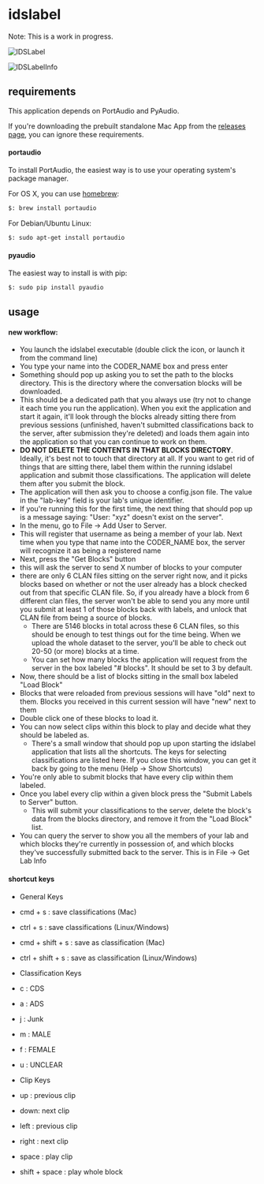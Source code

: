 # idslabel

Note: This is a work in progress.

![IDSLabel](include/main_screenshot.png)

![IDSLabelInfo](include/labinfo_screenshot.png)

## requirements

This application depends on PortAudio and PyAudio.

If you're downloading the prebuilt standalone Mac App from the [releases page](https://github.com/SeedlingsBabylab/idslabel/releases), you can ignore these requirements.

#### portaudio
To install PortAudio, the easiest way is to use your operating system's package manager.

For OS X, you can use [homebrew](http://brew.sh/):
```bash
$: brew install portaudio
```

For Debian/Ubuntu Linux:
```bash
$: sudo apt-get install portaudio
```

#### pyaudio

The easiest way to install is with pip:
```bash
$: sudo pip install pyaudio
```

## usage


#### new workflow:    

- You launch the idslabel executable (double click the icon, or launch it from the command line)
- You type your name into the CODER_NAME box and press enter
 - Something should pop up asking you to set the path to the blocks directory. This is the directory where the conversation blocks will be downloaded.
 - This should be a dedicated path that you always use (try not to change it each time you run the application). When you exit the application and start it again, it'll look through the blocks already sitting there from previous sessions (unfinished, haven't submitted classifications back to the server, after submission they're deleted) and loads them again into the application so that you can continue to work on them.
 - **DO NOT DELETE THE CONTENTS IN THAT BLOCKS DIRECTORY**. Ideally, it's best not to touch that directory at all. If you want to get rid of things that are sitting there, label them within the running idslabel application and submit those classifications. The application will delete them after you submit the block.
- The application will then ask you to choose a config.json file. The value in the "lab-key" field is your lab's unique identifier.
- If you're running this for the first time, the next thing that should pop up is a message saying: "User: "xyz" doesn't exist on the server".
 - In the menu, go to File -> Add User to Server.
 - This will register that username as being a member of your lab. Next time when you type that name into the CODER_NAME box, the server will recognize it as being a registered name
- Next, press the "Get Blocks" button
 - this will ask the server to send X number of blocks to your computer
 - there are only 6 CLAN files sitting on the server right now, and it picks blocks based on whether or not the user already has a block checked out from that specific CLAN file. So, if you already have a block from 6 different clan files, the server won't be able to send you any more until you submit at least 1 of those blocks back with labels, and unlock that CLAN file from being a source of blocks.
   - There are 5146 blocks in total across these 6 CLAN files, so this should be enough to test things out for the time being. When we upload the whole dataset to the server, you'll be able to check out 20-50 (or more) blocks at a time.
   - You can set how many blocks the application will request from the server in the box labeled "# blocks". It should be set to 3 by default.
- Now, there should be a list of blocks sitting in the small box labeled "Load Block"
 - Blocks that were reloaded from previous sessions will have "old" next to them. Blocks you received in this current session will have "new" next to them
 - Double click one of these blocks to load it.
 - You can now select clips within this block to play and decide what they should be labeled as.
   - There's a small window that should pop up upon starting the idslabel application that lists all the shortcuts. The keys for selecting classifications are listed here. If you close this window, you can get it back by going to the menu (Help -> Show Shortcuts)
- You're only able to submit blocks that have every clip within them labeled.
 - Once you label every clip within a given block press the "Submit Labels to Server" button.
   - This will submit your classifications to the server, delete the block's data from the blocks directory, and remove it from the "Load Block" list.
- You can query the server to show you all the members of your lab and which blocks they're currently in possession of, and which blocks they've successfully submitted back to the server. This is in File -> Get Lab Info

#### shortcut keys

- General Keys
 - cmd   + s         : save classifications (Mac)
 - ctrl  + s         : save classifications (Linux/Windows)
 - cmd   + shift + s : save as classification (Mac)
 - ctrl  + shift + s : save as classification (Linux/Windows)

- Classification Keys
 - c : CDS
 - a : ADS
 - j : Junk

 - m : MALE
 - f : FEMALE
 - u : UNCLEAR


- Clip Keys
 - up : previous clip
 - down: next clip
 - left          : previous clip
 - right         : next clip
 - space         : play clip
 - shift + space : play whole block

